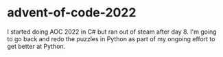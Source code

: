 # advent-of-code-2022

I started doing AOC 2022 in C# but ran out of steam after day 8.  I'm going to go back and redo the puzzles in Python
as part of my ongoing effort to get better at Python.
